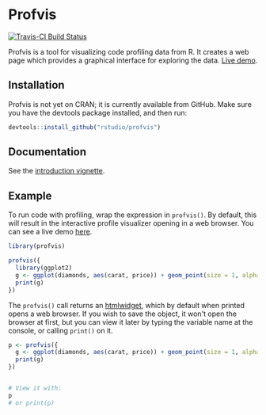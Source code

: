 Profvis
=======

[![Travis-CI Build Status](https://travis-ci.org/rstudio/profvis.svg?branch=master)](https://travis-ci.org/rstudio/profvis)

Profvis is a tool for visualizing code profiling data from R. It creates a web page which provides a graphical interface for exploring the data. [Live demo](http://rpubs.com/wch/178493).


## Installation

Profvis is not yet on CRAN; it is currently available from GitHub. Make sure you have the devtools package installed, and then run:

```R
devtools::install_github("rstudio/profvis")
```

## Documentation

See the [introduction vignette](http://rpubs.com/wch/123888).

## Example

To run code with profiling, wrap the expression in `profvis()`. By default, this will result in the interactive profile visualizer opening in a web browser. You can see a live demo [here](http://rpubs.com/wch/178493).

```R
library(profvis)

profvis({
  library(ggplot2)
  g <- ggplot(diamonds, aes(carat, price)) + geom_point(size = 1, alpha = 0.2)
  print(g)
})
```


The `profvis()` call returns an [htmlwidget](http://www.htmlwidgets.org/), which by default when printed opens a web browser. If you wish to save the object, it won't open the browser at first, but you can view it later by typing the variable name at the console, or calling `print()` on it.

```R
p <- profvis({
  g <- ggplot(diamonds, aes(carat, price)) + geom_point(size = 1, alpha = 0.2)
  print(g)
})


# View it with:
p
# or print(p)
```
